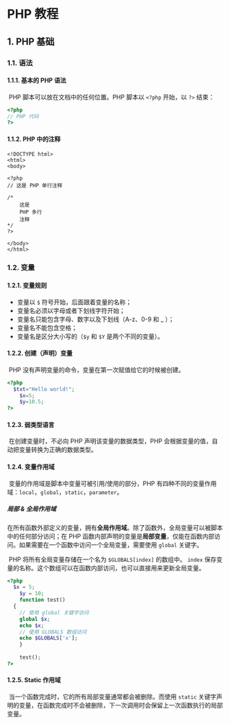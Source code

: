 # PHP 教程

## 1. PHP 基础

### 1.1. 语法

#### 1.1.1. 基本的 PHP 语法

​	PHP 脚本可以放在文档中的任何位置。PHP 脚本以 `<?php` 开始，以 `?>` 结束：

```php
<?php
// PHP 代码
?>
```

#### 1.1.2. PHP 中的注释

```php+HTML
<!DOCTYPE html>
<html>
<body>

<?php
// 这是 PHP 单行注释

/*
	这是
	PHP 多行
	注释
*/
?>

</body>
</html>
```

### 1.2. 变量

#### 1.2.1. 变量规则

- 变量以 `$` 符号开始，后面跟着变量的名称；
- 变量名必须以字母或者下划线字符开始；
- 变量名只能包含字母、数字以及下划线（A-z、0-9 和 _ ）；
- 变量名不能包含空格；
- 变量名是区分大小写的（`$y` 和 `$Y` 是两个不同的变量）。

#### 1.2.2. 创建（声明）变量

​	PHP 没有声明变量的命令，变量在第一次赋值给它的时候被创建。

```php
<?php 
  $txt="Hello world!"; 
	$x=5; 
	$y=10.5; 
?>
```

#### 1.2.3. 弱类型语言

​	在创建变量时，不必向 PHP 声明该变量的数据类型，PHP 会根据变量的值，自动把变量转换为正确的数据类型。

#### 1.2.4. 变量作用域

​	变量的作用域是脚本中变量可被引用/使用的部分，PHP 有四种不同的变量作用域：`local`，`global`，`static`，`parameter`。

##### 局部 & 全局作用域

​	在所有函数外部定义的变量，拥有**全局作用域**。除了函数外，全局变量可以被脚本中的任何部分访问；在 PHP 函数内部声明的变量是**局部变量**，仅能在函数内部访问。如果需要在一个函数中访问一个全局变量，需要使用 `global` 关键字。

​	PHP 将所有全局变量存储在一个名为 `$GLOBALS[index]` 的数组中。 `index` 保存变量的名称。这个数组可以在函数内部访问，也可以直接用来更新全局变量。

```php
<?php
  $x = 5;
	$y = 10;
	function test()
  {
    // 使用 global 关键字访问
    global $x;
    echo $x;
    // 使用 GLOBALS 数组访问
    echo $GLOBALS['x'];
	}
	
	test();
?>
```

#### 1.2.5. Static 作用域

​	当一个函数完成时，它的所有局部变量通常都会被删除。而使用 `static` 关键字声明的变量，在函数完成时不会被删除，下一次调用时会保留上一次函数执行的局部变量。
